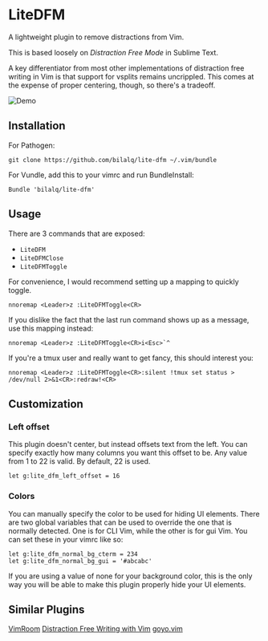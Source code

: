 LiteDFM
========

A lightweight plugin to remove distractions from Vim.

This is based loosely on *Distraction Free Mode* in Sublime Text.

A key differentiator from most other implementations of distraction free writing
in Vim is that support for vsplits remains uncrippled. This comes at the expense
of proper centering, though, so there's a tradeoff.

![Demo](https://raw.github.com/bilalq/i/master/demo.gif)

Installation
------------

For Pathogen:

    git clone https://github.com/bilalq/lite-dfm ~/.vim/bundle

For Vundle, add this to your vimrc and run BundleInstall:

    Bundle 'bilalq/lite-dfm'

Usage
-----

There are 3 commands that are exposed:
* `LiteDFM`
* `LiteDFMClose`
* `LiteDFMToggle`

For convenience, I would recommend setting up a mapping to quickly toggle.

    nnoremap <Leader>z :LiteDFMToggle<CR>

If you dislike the fact that the last run command shows up as a message, use
this mapping instead:

    nnoremap <Leader>z :LiteDFMToggle<CR>i<Esc>`^

If you're a tmux user and really want to get fancy, this should interest you:

    nnoremap <Leader>z :LiteDFMToggle<CR>:silent !tmux set status > /dev/null 2>&1<CR>:redraw!<CR>

Customization
-------------

### Left offset
This plugin doesn't center, but instead offsets text from the left. You can
specify exactly how many columns you want this offset to be. Any value from 1 to
22 is valid. By default, 22 is used.

    let g:lite_dfm_left_offset = 16

### Colors
You can manually specify the color to be used for hiding UI elements. There
are two global variables that can be used to override the one that is normally
detected. One is for CLI Vim, while the other is for gui Vim. You can set
these in your vimrc like so:

    let g:lite_dfm_normal_bg_cterm = 234
    let g:lite_dfm_normal_bg_gui = '#abcabc'

If you are using a value of none for your background color, this is the only
way you will be able to make this plugin properly hide your UI elements.


Similar Plugins
---------------

[VimRoom](http://projects.mikewest.org/vimroom/)
[Distraction Free Writing with Vim](http://www.laktek.com/2012/09/05/distraction-free-writing-with-vim/)
[goyo.vim](https://github.com/junegunn/goyo.vim)
